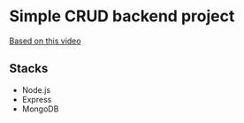 # Simple CRUD backend project

[Based on this video](https://www.youtube.com/watch?v=_7UQPve99r4&list=WL&index=46&t=199s)

## Stacks
- Node.js
- Express
- MongoDB